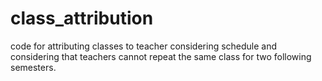 # class_attribution
code for attributing classes to teacher considering schedule and considering that teachers cannot repeat the same class for two following semesters.


